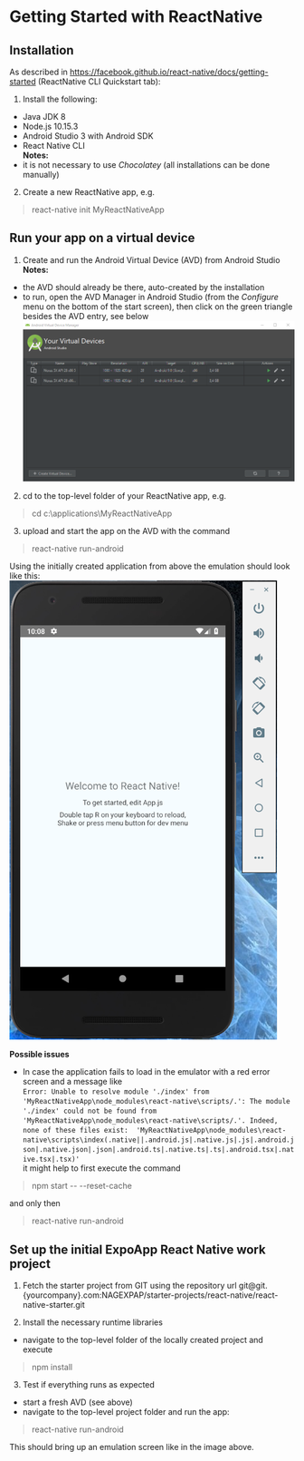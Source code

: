# Getting Started with ReactNative

## Installation

As described in https://facebook.github.io/react-native/docs/getting-started (ReactNative CLI Quickstart tab):
1. Install the following:
- Java JDK 8
- Node.js 10.15.3
- Android Studio 3 with Android SDK
- React Native CLI   
**Notes:**
- it is not necessary to use *Chocolatey* (all installations can be done manually)
2. Create a new ReactNative app, e.g.
>react-native init MyReactNativeApp

## Run your app on a virtual device
1. Create and run the Android Virtual Device (AVD) from Android Studio   
**Notes:**
- the AVD should already be there, auto-created by the installation
- to run, open the AVD Manager in Android Studio (from the *Configure* menu on the bottom of the start screen), then click on the green triangle besides the AVD entry, see below     
![Image](images/AVDManager.png "screen")
2. cd to the top-level folder of your ReactNative app, e.g.
>cd c:\applications\MyReactNativeApp
3. upload and start the app on the AVD with the command
>react-native run-android

Using the initially created application from above the emulation should look like this: ![Image](images/demoStartScreen.png "screen")

**Possible issues**
- In case the application fails to load in the emulator with a red error screen and a message like   
`Error: Unable to resolve module './index' from 'MyReactNativeApp\node_modules\react-native\scripts/.': The module './index' could not be found from 'MyReactNativeApp\node_modules\react-native\scripts/.'. Indeed, none of these files exist: 
'MyReactNativeApp\node_modules\react-native\scripts\index(.native||.android.js|.native.js|.js|.android.json|.native.json|.json|.android.ts|.native.ts|.ts|.android.tsx|.native.tsx|.tsx)'`   
it might help to first execute the command
>npm start -- --reset-cache

and only then
>react-native run-android


## Set up the initial ExpoApp React Native work project

1. Fetch the starter project from GIT using the repository url
git@git.{yourcompany}.com:NAGEXPAP/starter-projects/react-native/react-native-starter.git

2. Install the necessary runtime libraries  
- navigate to the top-level folder of the locally created project and execute
>npm install

3. Test if everything runs as expected
- start a fresh AVD (see above)
- navigate to the top-level project folder and run the app:
>react-native run-android

This should bring up an emulation screen like in the image above. 
